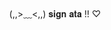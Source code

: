 <div align = "center">
(,,>﹏<,,) 𝐬𝐢𝐠𝐧 𝐚𝐭𝐚 !! ♡ 
<div align= "center"
<img src= "https://64.media.tumblr.com/0b37d07f1af4fab758efb298cb6a0ff0/ea53af3f53bf4206-7c/s640x960/a38a3fe962f691c48ef75b104b721a68e3a30ee4.gifv">
<div align= "center"
